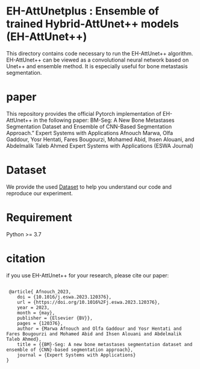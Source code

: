 # EH-AttUnetplus : Ensemble of trained Hybrid-AttUnet++ models (EH-AttUnet++)
This directory contains code necessary to run the EH-AttUnet++ algorithm. EH-AttUnet++ can be viewed as a  convolutional neural network based on Unet++ and ensemble method. It is especially useful for bone metastasis segmentation.

# paper
This repository provides the official Pytorch implementation of EH-AttUnet++ in the following paper:
BM-Seg: A New Bone Metastases Segmentation Dataset and Ensemble of CNN-Based Segmentation Approach.” Expert Systems with Applications
Afnouch Marwa, Olfa Gaddour, Yosr Hentati, Fares Bougourzi, Mohamed Abid, Ihsen Alouani, and Abdelmalik Taleb Ahmed
Expert Systems with Applications (ESWA Journal)
# Dataset
We provide the used [Dataset]( https://BMseg_shortlink.edu) to help you understand our code and reproduce our experiment.
# Requirement
Python >= 3.7
# citation
if you use EH-AttUnet++ for your research, please cite our paper:
<pre>
<code>
 @article{ Afnouch_2023,
	doi = {10.1016/j.eswa.2023.120376},
	url = {https://doi.org/10.1016%2Fj.eswa.2023.120376},
	year = 2023,
	month = {may},
	publisher = {Elsevier {BV}},
	pages = {120376},
	author = {Marwa Afnouch and Olfa Gaddour and Yosr Hentati and Fares Bougourzi and Mohamed Abid and Ihsen Alouani and Abdelmalik Taleb Ahmed},
	title = {{BM}-Seg: A new bone metastases segmentation dataset and ensemble of {CNN}-based segmentation approach},
	journal = {Expert Systems with Applications}
}
</code>
</pre>
